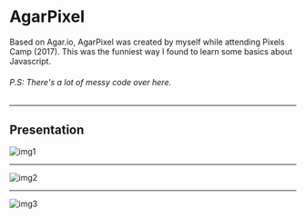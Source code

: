 # AgarPixel

Based on Agar.io, AgarPixel was created by myself while attending Pixels Camp (2017). This was the funniest way I found to learn some basics about Javascript.

###### P.S: There's a lot of messy code over here. 
____

## Presentation
![img1](https://github.com/dinispeixoto/AgarPixel/blob/master/img1.png "Image 1")
____

![img2](https://github.com/dinispeixoto/AgarPixel/blob/master/img2.png "Image 2")
____

![img3](https://github.com/dinispeixoto/AgarPixel/blob/master/img3.png "Image 3")


